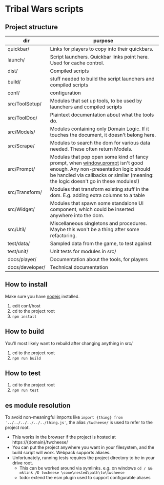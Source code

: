 # Tribal Wars scripts

## Project structure
|dir|purpose|
|---|---|
|quickbar/|Links for players to copy into their quickbars.|
|launch/|Script launchers. Quickbar links point here. Used for cache control.|
|dist/|Compiled scripts|
|build/|stuff needed to build the script launchers and compiled scripts|
|conf/|configuration|
|src/ToolSetup/|Modules that set up tools, to be used by launchers and compiled scripts|
|src/ToolDoc/|Plaintext documentation about what the tools do.|
|src/Models/|Modules containing only Domain Logic. If it touches the document, it doesn't belong here.|
|src/Scrape/|Modules to search the dom for various data needed. These often return Models.|
|src/Prompt/|Modules that pop open some kind of fancy prompt, when [window.prompt](https://developer.mozilla.org/en-US/docs/Web/API/Window/prompt) isn't good enough. Any non-presentation logic should be handled via callbacks or similar (meaning: the logic doesn't go in these modules!)|
|src/Transform/|Modules that transform existing stuff in the dom. E.g. adding extra columns to a table|
|src/Widget/|Modules that spawn some standalone UI component, which could be inserted anywhere into the dom.|
|src/Util/|Miscellaneous singletons and procedures. Maybe this won't be a thing after some refactoring. |
|test/data/|Sampled data from the game, to test against|
|test/unit/|Unit tests for modules in src/|
|docs/player/|Documentation about the tools, for players|
|docs/developer/|Technical documentation|


## How to install
Make sure you have [nodejs](https://nodejs.org/en/) installed.
1. edit conf/host
2. cd to the project root
3. `npm install`

## How to build
You'll most likely want to rebuild after changing anything in src/
1. cd to the project root
2. `npm run build`

## How to test
1. cd to the project root
2. `npm run test`

## es module resolution
To avoid non-meaningful imports like `import {thing} from '../../../../../../thing.js'`, the alias `/twcheese/` is used to refer to the project root.
- This works in the browser if the project is hosted at https://{domain}/twcheese/
- You can put the project anywhere you want in your filesystem, and the build script will work. Webpack supports aliases.
- Unfortunately, running tests requires the project directory to be in your drive root.
    - This can be worked around via symlinks. e.g. on windows `cd / && mklink /D twcheese \some\nested\path\to\twcheese`
    - todo: extend the esm plugin used to support configurable aliases

